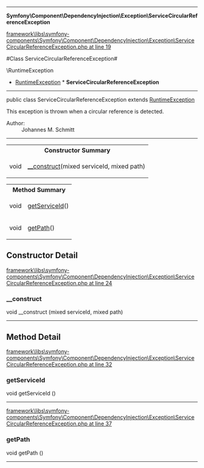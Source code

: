 

- - -

**Symfony\Component\DependencyInjection\Exception\ServiceCircularReferenceException**


<a href="https://github.com/JeyDotC/Hirudo/blob/master/framework/libs/symfony-components/Symfony/Component/DependencyInjection/Exception/ServiceCircularReferenceException.php#L19" >framework\libs\symfony-components\Symfony\Component\DependencyInjection\Exception\ServiceCircularReferenceException.php at line 19</a>

#Class ServiceCircularReferenceException#

\RuntimeException
* <a href="">RuntimeException</a>
        * **ServiceCircularReferenceException**




- - -

<p class="signature"><span class='k'>public  class</span> <span class='nx'>ServiceCircularReferenceException</span>
extends <a href="">RuntimeException</a>

</p>

<div class="comment" id="overview_description"><p>This exception is thrown when a circular reference is detected.</p></div>

<dl>
<dt>Author:</dt>
<dd>Johannes M. Schmitt <schmittjoh@gmail.com></dd>
</dl>


- - -

<table id="summary_constructor">
<tr><th colspan="2">Constructor Summary</th></tr>
<tr>
<td><span class='k'></span> <span class='nx'>void</span></td>
<td class="description"><p class="name"><a href="#__construct">__construct</a>(mixed serviceId, mixed path)</p></td>
</tr>
</table>

<table id="summary_method">
<tr><th colspan="2">Method Summary</th></tr>
<tr>
<td><span class='k'></span> <span class='nx'>void</span></td>
<td class="description"><p class="name"><a href="#getserviceid">getServiceId</a>()</p></td>
</tr>
<tr>
<td><span class='k'></span> <span class='nx'>void</span></td>
<td class="description"><p class="name"><a href="#getpath">getPath</a>()</p></td>
</tr>
</table>

<h2 id="detail_method">Constructor Detail</h2>

<a href="https://github.com/JeyDotC/Hirudo/blob/master/framework/libs/symfony-components/Symfony/Component/DependencyInjection/Exception/ServiceCircularReferenceException.php#L24" >framework\libs\symfony-components\Symfony\Component\DependencyInjection\Exception\ServiceCircularReferenceException.php at line 24</a>

<h3 id="__construct">__construct</h3>
<span class='k'></span> <span class='nx'>void</span> <span class='nf'>__construct</span> (mixed serviceId, mixed path)

<div class="details">

</div>

- - -

<h2 id="detail_method">Method Detail</h2>

<a href="https://github.com/JeyDotC/Hirudo/blob/master/framework/libs/symfony-components/Symfony/Component/DependencyInjection/Exception/ServiceCircularReferenceException.php#L32" >framework\libs\symfony-components\Symfony\Component\DependencyInjection\Exception\ServiceCircularReferenceException.php at line 32</a>

<h3 id="getServiceId()">getServiceId</h3>
<span class='k'></span> <span class='nx'>void</span> <span class='nf'>getServiceId</span> ()

<div class="details">

</div>

- - -


<a href="https://github.com/JeyDotC/Hirudo/blob/master/framework/libs/symfony-components/Symfony/Component/DependencyInjection/Exception/ServiceCircularReferenceException.php#L37" >framework\libs\symfony-components\Symfony\Component\DependencyInjection\Exception\ServiceCircularReferenceException.php at line 37</a>

<h3 id="getPath()">getPath</h3>
<span class='k'></span> <span class='nx'>void</span> <span class='nf'>getPath</span> ()

<div class="details">

</div>

- - -

